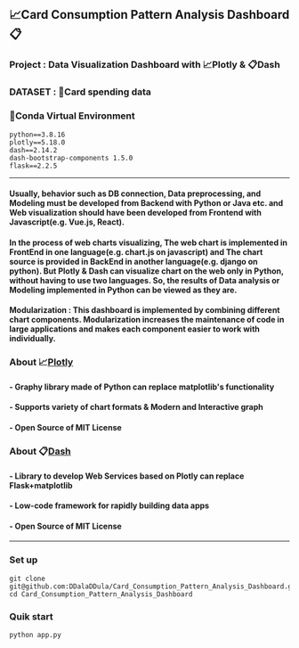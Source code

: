 ## 📈**Card Consumption Pattern Analysis Dashboard**📋
### **Project** : Data Visualization Dashboard with 📈**Plotly** & 📋**Dash**
### **DATASET** : 📂Card spending data
### 🐍**Conda Virtual Environment**

    python==3.8.16
    plotly==5.18.0
    dash==2.14.2
    dash-bootstrap-components 1.5.0 
    flask==2.2.5

---
#### **Usually**, behavior such as DB connection, Data preprocessing, and Modeling must be developed from Backend with Python or Java etc. and Web visualization should have been developed from Frontend with Javascript(e.g. Vue.js, React).
#### **In the process of web charts visualizing**, The web chart is implemented in FrontEnd in one language(e.g. chart.js on javascript) and The chart source is provided in BackEnd in another language(e.g. django on python). But Plotly & Dash can visualize chart on the web only in Python, without having to use two languages. So, the results of Data analysis or Modeling implemented in Python can be viewed as they are.

#### **Modularization** : This dashboard is implemented by combining different chart components. Modularization increases the maintenance of code in large applications and makes each component easier to work with individually.
### **About** 📈[**Plotly**](https://github.com/plotly/plotly.py)
#### - Graphy library made of Python can replace matplotlib's functionality
#### - Supports variety of chart formats & Modern and Interactive graph
#### - Open Source of MIT License
### **About** 📋[**Dash**](https://github.com/plotly/dash)  
#### - Library to develop Web Services based on Plotly can replace Flask+matplotlib 
#### - Low-code framework for rapidly building data apps
####  - Open Source of MIT License
---
### Set up

    git clone git@github.com:DDalaDDula/Card_Consumption_Pattern_Analysis_Dashboard.git
    cd Card_Consumption_Pattern_Analysis_Dashboard

### Quik start

    python app.py
